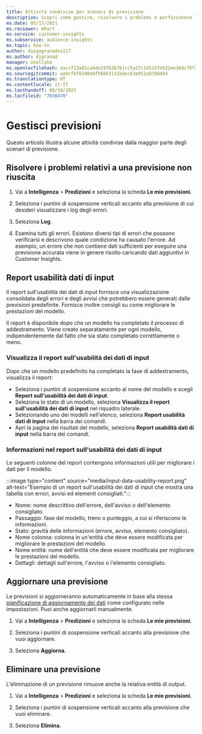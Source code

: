 ```yaml
---
title: Attività condivise per scenari di previsione
description: Scopri come gestire, risolvere i problemi e perfezionare le previsioni.
ms.date: 05/17/2021
ms.reviewer: mhart
ms.service: customer-insights
ms.subservice: audience-insights
ms.topic: how-to
author: diegogranados117
ms.author: digranad
manager: shellyha
ms.openlocfilehash: eaccf23a81ca4de19763b761cc5a27c14515fe522ee36dc78f294208b681966e
ms.sourcegitcommit: aa0cfbf6240a9f560e3131bdec63e051a8786dd4
ms.translationtype: HT
ms.contentlocale: it-IT
ms.lasthandoff: 08/10/2021
ms.locfileid: "7036470"
---
```

# <a name="manage-predictions"></a>Gestisci previsioni

Questo articolo illustra alcune attività condivise dalla maggior parte degli scenari di previsione.

## <a name="troubleshoot-a-failed-prediction"></a>Risolvere i problemi relativi a una previsione non riuscita

1. Vai a **Intelligenza** > **Predizioni** e seleziona la scheda **Le mie previsioni**.

1. Seleziona i puntini di sospensione verticali accanto alla previsione di cui desideri visualizzare i log degli errori.

1. Seleziona **Log**.

1. Esamina tutti gli errori. Esistono diversi tipi di errori che possono verificarsi e descrivono quale condizione ha causato l'errore. Ad esempio, un errore che non contiene dati sufficienti per eseguire una previsione accurata viene in genere risolto caricando dati aggiuntivi in Customer Insights.

## <a name="input-data-usability-report"></a>Report usabilità dati di input

Il report sull'usabilità dei dati di input fornisce una visualizzazione consolidata degli errori e degli avvisi che potrebbero essere generati dalle previsioni predefinite. Fornisce inoltre consigli su come migliorare le prestazioni del modello.

Il report è disponibile dopo che un modello ha completato il processo di addestramento. Viene creato separatamente per ogni modello, indipendentemente dal fatto che sia stato completato correttamente o meno.

### <a name="view-the-input-data-usability-report"></a>Visualizza il report sull'usabilità dei dati di input

Dopo che un modello predefinito ha completato la fase di addestramento, visualizza il report:
- Seleziona i puntini di sospensione accanto al nome del modello e scegli **Report sull'usabilità dei dati di input**.
- Seleziona lo stato di un modello, seleziona **Visualizza il report sull'usabilità dei dati di input** nel riquadro laterale.
- Selezionando uno dei modelli nell'elenco, seleziona **Report usabilità dati di input** nella barra dei comandi.
- Apri la pagina dei risultati del modello, seleziona **Report usabilità dati di input** nella barra dei comandi.

### <a name="information-in-the-input-data-usability-report"></a>Informazioni nel report sull'usabilità dei dati di input

Le seguenti colonne del report contengono informazioni utili per migliorare i dati per il modello.

:::image type="content" source="media/input-data-usability-report.png" alt-text="Esempio di un report sull'usabilità dei dati di input che mostra una tabella con errori, avvisi ed elementi consigliati.":::

- Nome: nome descrittivo dell'errore, dell'avviso o dell'elemento consigliato.
- Passaggio: fase del modello, treno o punteggio, a cui si riferiscono le informazioni.
- Stato: gravità delle informazioni (errore, avviso, elemento consigliato).
- Nome colonna: colonna in un'entità che deve essere modificata per migliorare le prestazioni del modello.
- Nome entità: nome dell'entità che deve essere modificata per migliorare le prestazioni del modello.
- Dettagli: dettagli sull'errore, l'avviso o l'elemento consigliato.

## <a name="refresh-a-prediction"></a>Aggiornare una previsione

Le previsioni si aggiorneranno automaticamente in base alla stessa [pianificazione di aggiornamento dei dati](system.md#schedule-tab) come configurato nelle impostazioni. Puoi anche aggiornarli manualmente.

1. Vai a **Intelligenza** > **Predizioni** e seleziona la scheda **Le mie previsioni**.

1. Seleziona i puntini di sospensione verticali accanto alla previsione che vuoi aggiornare.

1. Seleziona **Aggiorna**.

## <a name="delete-a-prediction"></a>Eliminare una previsione

L'eliminazione di un previsione rimuove anche la relativa entità di output.

1. Vai a **Intelligenza** > **Predizioni** e seleziona la scheda **Le mie previsioni**.

1. Seleziona i puntini di sospensione verticali accanto alla previsione che vuoi eliminare.

1. Seleziona **Elimina.**
